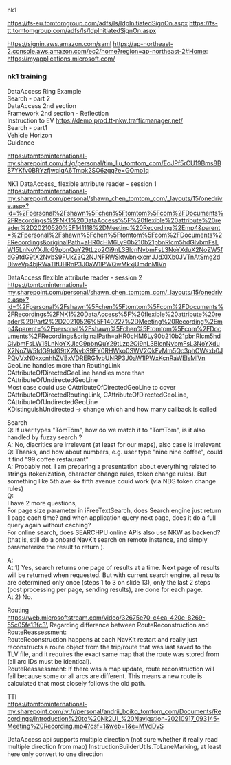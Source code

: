 nk1

https://fs-eu.tomtomgroup.com/adfs/ls/IdpInitiatedSignOn.aspx
https://fs-tt.tomtomgroup.com/adfs/ls/IdpInitiatedSignOn.aspx

https://signin.aws.amazon.com/saml
https://ap-northeast-2.console.aws.amazon.com/ec2/home?region=ap-northeast-2#Home:
https://myapplications.microsoft.com/


### nk1 training ###
DataAccess Ring Example \
Search - part 2 \
DataAccess 2nd section \
Framework 2nd section - Reflection \
Instruction to EV https://demo.prod.tt-nkw.trafficmanager.net/ \
Search - part1 \
Vehicle Horizon \
Guidance

https://tomtominternational-my.sharepoint.com/:f:/g/personal/tim_liu_tomtom_com/EoJPf5rCU19Bms8B87YKfv0BRYzfjwqIqA6Tmpk2SO6zgg?e=GOmo1q


NK1 DataAccess_ flexible attribute reader - session 1 \
https://tomtominternational-my.sharepoint.com/personal/shawn_chen_tomtom_com/_layouts/15/onedrive.aspx?id=%2Fpersonal%2Fshawn%5Fchen%5Ftomtom%5Fcom%2FDocuments%2FRecordings%2FNK1%20DataAccess%5F%20flexible%20attribute%20reader%2D20210520%5F141118%2DMeeting%20Recording%2Emp4&parent=%2Fpersonal%2Fshawn%5Fchen%5Ftomtom%5Fcom%2FDocuments%2FRecordings&originalPath=aHR0cHM6Ly90b210b21pbnRlcm5hdGlvbmFsLW15LnNoYXJlcG9pbnQuY29tLzp2Oi9nL3BlcnNvbmFsL3NoYXduX2NoZW5fdG9tdG9tX2NvbS9FUkZ3Q2NJNFRWSktwbnkxcmJJdXlXb0JVTnAtSmg2dDlweVp4bjRWaTlfUHRnP3J0aW1lPWQwMkxjUmdnMlVn


DataAccess flexible attribute reader - session 2 \
https://tomtominternational-my.sharepoint.com/personal/shawn_chen_tomtom_com/_layouts/15/onedrive.aspx?id=%2Fpersonal%2Fshawn%5Fchen%5Ftomtom%5Fcom%2FDocuments%2FRecordings%2FNK1%20DataAccess%5F%20flexible%20attribute%20reader%20Part2%2D20210526%5F140227%2DMeeting%20Recording%2Emp4&parent=%2Fpersonal%2Fshawn%5Fchen%5Ftomtom%5Fcom%2FDocuments%2FRecordings&originalPath=aHR0cHM6Ly90b210b21pbnRlcm5hdGlvbmFsLW15LnNoYXJlcG9pbnQuY29tLzp2Oi9nL3BlcnNvbmFsL3NoYXduX2NoZW5fdG9tdG9tX2NvbS9FY0RHWko0SWV2QkFvMm5Qc3phOWsxb0JPQVVxN0kxcnhhZVBxVDRERG1vbUNRP3J0aW1lPWxKcnRaWElsMlVn
GeoLine handles more than RoutingLink \
CAttributeOfDirectedGeoLine handles more than CAttributeOfUndirectedGeoLine \
Most case could use CAttributeOfDirectedGeoLine to cover CAttributeOfDirectedRoutingLink, CAttributeOfDirectedGeoLine, CAttributeOfUndirectedGeoLine \
KDistinguishUndirected -> change which and how many callback is called


Search \
Q: If user types "TómTóm", how do we match it to "TomTom", is it also handled by fuzzy search ?\
​A: No, diacritics are irrelevant (at least for our maps), also case is irrelevant\
​Q: Thanks, and how about numbers, e.g. user type "nine nine coffee", could it find "99 coffee restaurant"\
​A: Probably not. I am preparing a presentation about everything related to strings (tokenization, character change rules, token change rules). But something like 5th ave <=> fifth avenue could work (via NDS token change rules)\
Q:\
    I have 2 more questions, \
    For page size parameter in iFreeTextSearch, does Search engine just return 1 page each time? and when application query next page, does it do a full query again without caching?\
	For online search, does SEARCHPU online APIs also use NKW as backend? (that is, still do a onbard NavKit search on remote instance, and simply parameterize the result to return ). 

​A:\
    At 1) Yes, search returns one page of results at a time. Next page of results will be returned when requested. But with current search engine, all results are determined only once (steps 1 to 3 on slide 13), only the last 2 steps (post processing per page, sending results), are done for each page.\
    At 2) No.

Routing\
https://web.microsoftstream.com/video/32675e70-c4ea-420e-8269-55c05fe13fc3\
Regarding difference between RouteReconstruction and RouteReassessment:\
RouteReconstruction happens at each NavKit restart and really just reconstructs a route object from the trip/route that was last saved to the TLV file, and it requires the exact same map that the route was stored from (all arc IDs must be identical). \
RouteReassessment: If there was a map update, route reconstruction will fail because some or all arcs are different. This means a new route is calculated that most closely follows the old path.


TTI\
https://tomtominternational-my.sharepoint.com/:v:/r/personal/andrii_boiko_tomtom_com/Documents/Recordings/Introduction%20to%20Nk2UI_%20Navigation-20210917_093145-Meeting%20Recording.mp4?csf=1&web=1&e=MVdDvS


DataAccess api supports multiple direction (not sure whether it really read multiple direction from map)
InstructionBuilderUtils.ToLaneMarking, at least here only convert to one direction
